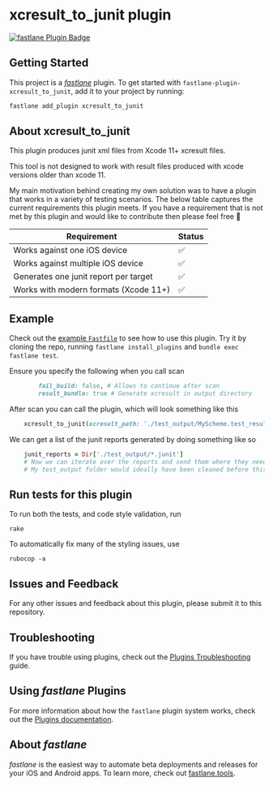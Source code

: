 # xcresult_to_junit plugin

[![fastlane Plugin Badge](https://rawcdn.githack.com/fastlane/fastlane/master/fastlane/assets/plugin-badge.svg)](https://rubygems.org/gems/fastlane-plugin-xcresult_to_junit)

## Getting Started

This project is a [_fastlane_](https://github.com/fastlane/fastlane) plugin. To get started with `fastlane-plugin-xcresult_to_junit`, add it to your project by running:

```bash
fastlane add_plugin xcresult_to_junit
```

## About xcresult_to_junit

This plugin produces junit xml files from Xcode 11+ xcresult files.

This tool is not designed to work with result files produced with xcode versions older than xcode 11.

My main motivation behind creating my own solution was to have a plugin that works in a variety of testing scenarios.
The below table captures the current requirements this plugin meets. If you have a requirement that is not met by this plugin and would like to contribute then please feel free :metal:

| Requirement                           | Status             |
|---------------------------------------|--------------------|
| Works against one iOS device          | :white_check_mark: |
| Works against multiple iOS device     | :white_check_mark: |
| Generates one junit report per target | :white_check_mark: |
| Works with modern formats (Xcode 11+) | :white_check_mark: |

## Example

Check out the [example `Fastfile`](fastlane/Fastfile) to see how to use this plugin. Try it by cloning the repo, running `fastlane install_plugins` and `bundle exec fastlane test`.

Ensure you specify the following when you call scan
```ruby
        fail_build: false, # Allows to continue after scan
        result_bundle: true # Generate xcresult in output directory
```

After scan you can call the plugin, which will look something like this
```ruby
    xcresult_to_junit(xcresult_path: './test_output/MyScheme.test_result.xcresult', output_path: './test_output/')
```

We can get a list of the junit reports generated by doing something like so
```ruby
    junit_reports = Dir['./test_output/*.junit']
    # Now we can iterate over the reports and send them where they need to go
    # My test_output folder would ideally have been cleaned before this test run to avoid old results
```

## Run tests for this plugin

To run both the tests, and code style validation, run

```
rake
```

To automatically fix many of the styling issues, use
```
rubocop -a
```

## Issues and Feedback

For any other issues and feedback about this plugin, please submit it to this repository.

## Troubleshooting

If you have trouble using plugins, check out the [Plugins Troubleshooting](https://docs.fastlane.tools/plugins/plugins-troubleshooting/) guide.

## Using _fastlane_ Plugins

For more information about how the `fastlane` plugin system works, check out the [Plugins documentation](https://docs.fastlane.tools/plugins/create-plugin/).

## About _fastlane_

_fastlane_ is the easiest way to automate beta deployments and releases for your iOS and Android apps. To learn more, check out [fastlane.tools](https://fastlane.tools).
